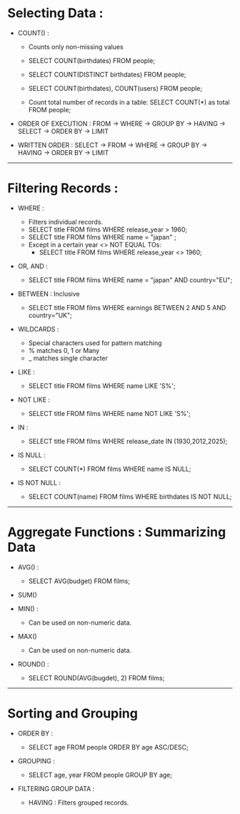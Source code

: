 
#  Selecting Data :

- COUNT() : 
	- Counts only non-missing values
	- SELECT COUNT(birthdates) FROM people;
	- SELECT COUNT(DISTINCT birthdates) FROM people;
	- SELECT COUNT(birthdates), COUNT(users) FROM people;

	- Count total number of records in a table: SELECT COUNT(*) as total FROM people;


- ORDER OF EXECUTION : FROM -> WHERE -> GROUP BY -> HAVING -> SELECT -> ORDER BY -> LIMIT

- WRITTEN ORDER : SELECT -> FROM -> WHERE -> GROUP BY -> HAVING -> ORDER BY -> LIMIT

---
#  Filtering Records :

- WHERE :
	- Filters individual records.
	- SELECT title FROM films WHERE release_year > 1960;
	- SELECT title FROM films WHERE name = "japan"	;
	- Except in a certain year <> NOT EQUAL TOs: 
		- SELECT title FROM films WHERE release_year <> 1960;
	
- OR, AND :
	- SELECT title FROM films WHERE name = "japan" AND country="EU";

- BETWEEN : Inclusive
	- SELECT title FROM films WHERE earnings BETWEEN 2 AND 5 AND country="UK";

- WILDCARDS :
	- Special characters used for pattern matching 
	- % matches 0, 1 or Many
	- _ matches single character

- LIKE :
	- SELECT title FROM films WHERE name LIKE 'S%';

- NOT LIKE :
	- SELECT title FROM films WHERE name NOT LIKE 'S%';

- IN :
	- SELECT title FROM films WHERE release_date IN (1930,2012,2025);

- IS NULL :

	- SELECT COUNT(*) FROM films WHERE name IS NULL;

- IS NOT NULL :

	- SELECT COUNT(name) FROM films WHERE birthdates IS NOT NULL;

--- 
#  Aggregate Functions : Summarizing Data

- AVG() :
	- SELECT AVG(budget) FROM films;

- SUM()

- MIN() : 
	- Can be used on non-numeric data.

- MAX()
	- Can be used on non-numeric data.	

- ROUND() :
	- SELECT ROUND(AVG(bugdet), 2) FROM films;


---

#  Sorting and Grouping

- ORDER BY : 
	- SELECT age FROM people ORDER BY age ASC/DESC;


- GROUPING : 
	- SELECT age, year FROM people GROUP BY age;

- FILTERING GROUP DATA :
	- HAVING : Filters grouped records.

































